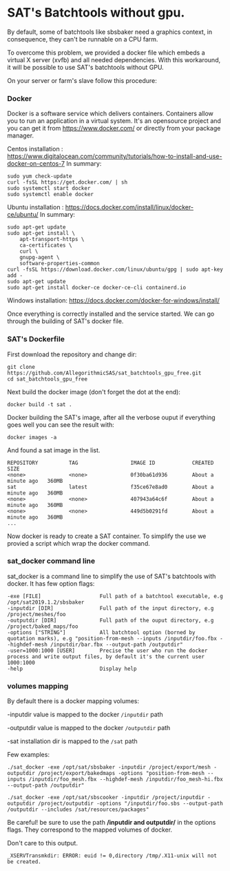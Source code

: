 # SAT's Batchtools without gpu. 
By default, some of batchtools like sbsbaker need a graphics context, in consequence, they can't be runnable on a CPU farm.   

To overcome this problem, we provided a docker file which embeds a virtual X server (xvfb) and all needed dependencies. With this workaround, it will be possible to use SAT's batchtools without GPU.

On your server or farm's slave follow this procedure: 

### Docker
Docker is a software service which delivers containers. Containers allow you to run an application in
a virtual system. 
It's an opensource project and you can get it from https://www.docker.com/ or directly from your
package manager. 

Centos installation : 
https://www.digitalocean.com/community/tutorials/how-to-install-and-use-docker-on-centos-7
In summary:
```buildoutcfg
sudo yum check-update
curl -fsSL https://get.docker.com/ | sh
sudo systemctl start docker
sudo systemctl enable docker
```

Ubuntu installation :
https://docs.docker.com/install/linux/docker-ce/ubuntu/
In summary:
```buildoutcfg
sudo apt-get update
sudo apt-get install \
    apt-transport-https \
    ca-certificates \
    curl \
    gnupg-agent \
    software-properties-common
curl -fsSL https://download.docker.com/linux/ubuntu/gpg | sudo apt-key add -
sudo apt-get update
sudo apt-get install docker-ce docker-ce-cli containerd.io
```

Windows installation:
https://docs.docker.com/docker-for-windows/install/

Once everything is correctly installed and the service started. We can go through the building
 of SAT's docker file.
 
### SAT's Dockerfile
First download the repository and change dir: 
```buildoutcfg
git clone https://github.com/AllegorithmicSAS/sat_batchtools_gpu_free.git
cd sat_batchtools_gpu_free

```

Next build the docker image (don't forget the dot at the end):
```buildoutcfg
docker build -t sat .
```
Docker building the SAT's image, after all the verbose ouput if everything goes well you can see the result with:
```buildoutcfg
docker images -a
```
And found a sat image in the list. 
```buildoutcfg
REPOSITORY          TAG                 IMAGE ID            CREATED              SIZE
<none>              <none>              0f30ba61d936        About a minute ago   360MB
sat                 latest              f35ce67e8ad0        About a minute ago   360MB
<none>              <none>              407943a64c6f        About a minute ago   360MB
<none>              <none>              449d5b0291fd        About a minute ago   360MB
...
```

Now docker is ready to create a SAT container. To simplify the use we provied a script which wrap the docker command. 


### sat_docker command line
sat_docker is a command line to simplify the use of SAT's batchtools with docker. It has few option flags:
```buildoutcfg
-exe [FILE]                   Full path of a batchtool executable, e.g /opt/sat2019.1.2/sbsbaker
-inputdir [DIR]               Full path of the input directory, e.g /project/meshes/foo
-outputdir [DIR]              Full path of the ouput directory, e.g /project/baked_maps/foo
-options ["STRING"]           All batchtool option (borned by quotation marks), e.g "position-from-mesh --inputs /inputdir/foo.fbx --highdef-mesh /inputdir/bar.fbx --output-path /outputdir"
-user=1000:1000 [USER]        Precise the user who run the docker process and write output files, by default it's the current user 1000:1000
-help                         Display help
```

### volumes mapping
By default there is a docker mapping volumes:

-inputdir value is mapped to the docker `/inputdir` path

-outputdir value is mapped to the docker `/outputdir` path

-sat installation dir is mapped to the `/sat` path


Few examples:
```buildoutcfg
./sat_docker -exe /opt/sat/sbsbaker -inputdir /project/export/mesh -outputdir /project/export/bakedmaps -options "position-from-mesh --inputs /inputdir/foo_mesh.fbx --highdef-mesh /inputdir/foo_mesh-hi.fbx --output-path /outputdir"

./sat_docker -exe /opt/sat/sbscooker -inputdir /project/inputdir -outputdir /project/outputdir -options "/inputdir/foo.sbs --output-path /outputdir --includes /sat/resources/packages"
```

Be careful! be sure to use the path **/inputdir and outputdir/** in the options flags. They correspond to the mapped volumes of docker.

Don't care to this output. 
```buildoutcfg
_XSERVTransmkdir: ERROR: euid != 0,directory /tmp/.X11-unix will not be created.
```
